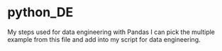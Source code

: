 # python_DE
My steps used for data engineering with Pandas
I can pick the multiple example from this file and add into my script for data engineering. 
